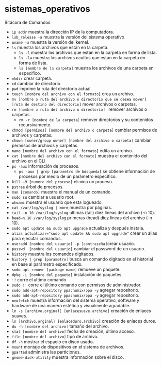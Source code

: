 # sistemas_operativos
Bitácora de Comandos

* `ip addr` muestra la dirección IP de la computadora.
* `lsb_release -a` muestra la versión del sistema operativo.
* `uname -a` muestra la versión del kernel.
* `ls` muestra los archivos que están en la carpeta.
  * `ls -l` muestra los archivos que están en la carpeta en forma de lista. 
  * `ls -la` muestra los archivos ocultos que están en la carpeta en forma de lista. 
  * `ls [nombre de la carpeta]` muestra los archivos de una carpeta en específico. 
* `mkdir` crear carpeta.
* `cd` cambiar de directorio.
* `pwd` imprime la ruta del directorio actual.
* `touch [nombre del archivo con el formato]` crea un archivo.
* `mv [nombre o ruta del archivo o directorio que se desea mover] [ruta de destino del directorio]` mover archivos o carpetas.
* `rm [nombre o ruta del archivo o directorio] ` remover archivos o carpetas.
  * `rm -r [nombre de la carpeta]` remover directorios y su contenidos recursivamente. 
* `chmod [permisos] [nombre del archivo o carpeta]` cambiar permisos de archivos y carpetas. 
* `chown [owner/group owner] [nombre del archivo o carpeta]` cambiar permisos de archivos y carpetas. 
* `nano [nombre del archivo con el formato]` edita un archivo. 
* `cat [nombre del archivo con el formato]` muestra el contenido del archivo en el CLI.
* `ps -aux` información de procesos. 
  * `ps -aux | grep [parametro de búsqueda]` se obtiene información de procesos por medio de un parámetro específico.
* `kill –9 [numero del proceso]` elimina un proceso. 
* `pstree` árbol de procesos.
* `man [comando]` muestra el manual de un comando.
* `sudo su` cambiar a usuario root.
* `whoami` muestra el usuario que esta logueado.
* `cat /var/log/syslog | more` muestra por páginas. 
* `tail –n 10 /var/log/syslog` ultimas (tail) diez líneas del archivo (-n 10).
* `head–n 10 /var/log/syslog` primeras (head) diez líneas del archivo  (-n 10).
* `sudo apt update && sudo apt upgrade` actualiza y después instala.
* `alias actualizar="sudo apt update && sudo apt upgrade"` crear un alias para ejecutar comandos.
* `useradd [nombre del usuario] -p [contraseña]`crear usuario.  
* `passwd  [nombre del usuario]` cambiar el password  de un usuario.
* `history` muestra los comandos digitados.
* `history | grep [parametro]` busca un comando digitado en el historial en base al parámetro especificado.
* `sudo apt remove [package name]` remueve un paquete. 
* `dpkg -i [nombre del paquete]` instalación de paquetes. 
* `!!` corre el ultimo comando 
* `sudo !!` corre el último comando con permisos de administrador.
* `sudo add-apt-repository ppa:numix/ppa -y` agregar repositorio. 
* `sudo add-apt-repository ppa:numix/ppa -y` agregar repositorio. 
* `neofetch` muestra información del sistema operativo, software y hardware de una manera estética y visualmente agradable.
* `ln -s [archivo.orginal] [enlacesuave.archivo]` creación de enlaces suaves.
* `ln [archivo.orginal] [enlaceduro.archivo]` creación de enlaces duros.
* `du -h [nombre del archivo]` tamaño del archivo.
* `stat [nombre del archivo]` fecha de creación, último acceso.
* `file [nombre del archivo]` tipo de archivo.
* `df -h` mostrar el espacio en disco usado.
* `mount` montaje de dispositivos en el sistema de archivos.
* `gparted` administra las particiones.
* `gnome-disk-utility` muestra información sobre el disco.







